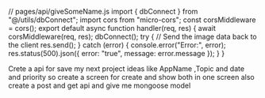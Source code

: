 // pages/api/giveSomeName.js
import { dbConnect } from "@/utils/dbConnect";
import cors from "micro-cors";
const corsMiddleware = cors();
export default async function handler(req, res) {
  await corsMiddleware(req, res);
  dbConnect();
  try {
    // Send the image data back to the client
    res.send();
  } catch (error) {
    console.error("Error:", error);
    res.status(500).json({ error: "true", message: error.message });
  }
}

Crete a api for save my next project ideas like AppName ,Topic and date and priority 
so create a screen for create and show both in one screen also create a post and get api and give me mongoose model